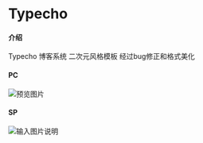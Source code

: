 # Typecho

#### 介绍
Typecho 博客系统 二次元风格模板 经过bug修正和格式美化

#### PC
![预览图片](https://images.gitee.com/uploads/images/2018/1226/094850_571dd88e_2322897.png "Typecho.png")

#### SP
![输入图片说明](https://images.gitee.com/uploads/images/2018/1226/095603_e558f39a_2322897.jpeg "下载.jpg")